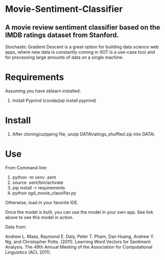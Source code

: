 # Movie-Sentiment-Classifier
## A movie review sentiment classifier based on the IMDB ratings dataset from Stanford.

Stochastic Gradient Descent is a great option for building data science web apps, where new data is constantly coming in (IOT is a use-case too) and for processing large amounts of data on a single machine.

# Requirements
Assuming you have sklearn installed:
1) Install Pyprind (conda/pip install pyprind)

# Install
1) After cloning/uzipping file, unzip DATA\ratings_shuffled.zip into DATA\

# Use
From Command line: 
1) python -m venv .sent
2) source .sent/bin/activate
3) pip install -r requirements
4) python sgd_movie_classifier.py

Otherwise, load in your favorite IDE.	

Once the model is built, you can use the model in your own app. See link above to see this model in action.

Data from:

Andrew L. Maas, Raymond E. Daly, Peter T. Pham, Dan Huang, Andrew Y. Ng, and Christopher Potts. (2011). Learning Word Vectors for Sentiment Analysis. The 49th Annual Meeting of the Association for Computational Linguistics (ACL 2011).